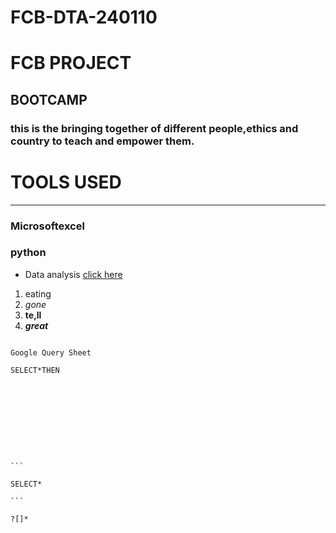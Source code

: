 # FCB-DTA-240110
# FCB PROJECT

## BOOTCAMP

### this is the bringing together of different people,ethics and country to teach and empower them.
# TOOLS USED
---
### Microsoftexcel
### python
- Data analysis
[click here](www.google.com)
1. eating
2. *gone*
3. **te,ll**
4. ***great***


````

Google Query Sheet

SELECT*THEN










```

SELECT*

```

?[]* 

